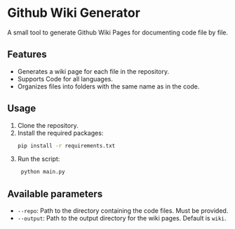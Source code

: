 # Github Wiki Generator

A small tool to generate Github Wiki Pages for documenting code file by file.

## Features
- Generates a wiki page for each file in the repository.
- Supports Code for all languages.
- Organizes files into folders with the same name as in the code.

## Usage
1. Clone the repository.
2. Install the required packages:
   ```bash
   pip install -r requirements.txt
   ```
3. Run the script:
   ```bash
    python main.py
    ```

## Available parameters
- `--repo`: Path to the directory containing the code files. Must be provided.
- `--output`: Path to the output directory for the wiki pages. Default is `wiki`.